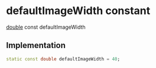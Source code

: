 


# defaultImageWidth constant






[double](https://api.flutter.dev/flutter/dart-core/double-class.html) const defaultImageWidth
  







## Implementation

```dart
static const double defaultImageWidth = 40;


```







